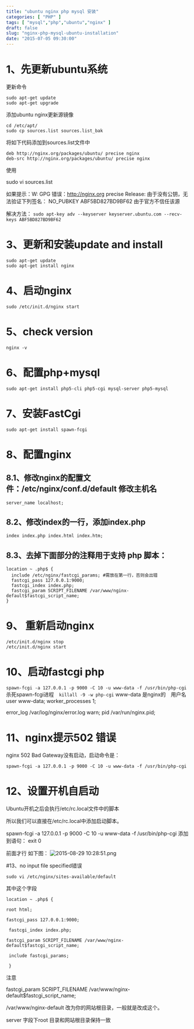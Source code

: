 ```yaml
---
title: "ubuntu nginx php mysql 安装"
categories: [ "PHP" ]
tags: [ "mysql","php","ubuntu","nginx" ]
draft: false
slug: "nginx-php-mysql-ubuntu-installation"
date: "2015-07-05 09:30:00"
---
```


# 1、先更新ubuntu系统

更新命令

    sudo apt-get update
    sudo apt-get upgrade

添加ubuntu nginx更新源镜像

    cd /etc/apt/
    sudo cp sources.list sources.list_bak

  


<!--more-->


将如下代码添加到sources.list文件中

    deb http://nginx.org/packages/ubuntu/ precise nginx 
    deb-src http://nginx.org/packages/ubuntu/ precise nginx

使用

sudo vi sources.list

如果提示：W: GPG 错误：http://nginx.org precise Release: 由于没有公钥，无法验证下列签名： NO_PUBKEY ABF5BD827BD9BF62
由于官方不信任该源

解决方法： `sudo apt-key adv --keyserver keyserver.ubuntu.com --recv-keys ABF5BD827BD9BF62`



# 3、更新和安装update and install

    sudo apt-get update 
    sudo apt-get install nginx



# 4、启动nginx

`sudo /etc/init.d/nginx start`

# 5、check version

`nginx -v`

# 6、配置php+mysql

`sudo apt-get install php5-cli php5-cgi mysql-server php5-mysql`


# 7、安装FastCgi

`sudo apt-get install spawn-fcgi`


# 8、配置nginx

## 8.1、修改nginx的配置文件：/etc/nginx/conf.d/default 修改主机名

`server_name localhost;`

## 8.2、修改index的一行，添加index.php

`index index.php index.html index.htm;`

## 8.3、去掉下面部分的注释用于支持 php 脚本：

    location ~ .php$ {     
      include /etc/nginx/fastcgi_params; #需放在第一行，否则会出错    
      fastcgi_pass 127.0.0.1:9000;    
      fastcgi_index index.php;    
      fastcgi_param SCRIPT_FILENAME /var/www/nginx-default$fastcgi_script_name; 
    }



# 9、 重新启动nginx

    /etc/init.d/nginx stop 
    /etc/init.d/nginx start



# 10、启动fastcgi php

`spawn-fcgi -a 127.0.0.1 -p 9000 -C 10 -u www-data -f /usr/bin/php-cgi`
杀死spawn-fcgi进程　`killall -9 -w php-cgi`
www-data 是nginx的　用户名　
user  www-data;
worker_processes  1;

error_log  /var/log/nginx/error.log warn;
pid        /var/run/nginx.pid;

# 11、nginx提示502 错误

nginx 502 Bad Gateway没有启动，启动命令是：

`spawn-fcgi -a 127.0.0.1 -p 9000 -C 10 -u www-data -f /usr/bin/php-cgi`


# 12、设置开机自启动

Ubuntu开机之后会执行/etc/rc.local文件中的脚本 

所以我们可以直接在/etc/rc.local中添加启动脚本。

spawn-fcgi -a 127.0.0.1 -p 9000 -C 10 -u www-data -f /usr/bin/php-cgi 添加到语句： exit 0

前面才行 如下图：
![2015-08-29 10:28:51.png][1]

#13、no input file specified错误

`sudo vi /etc/nginx/sites-available/default`

其中这个字段

    location ~ .php$ { 
    
    root html; 
    
    fastcgi_pass 127.0.0.1:9000;
    
     fastcgi_index index.php; 
    
    fastcgi_param SCRIPT_FILENAME /var/www/nginx-default$fastcgi_script_name;
    
     include fastcgi_params;
    
     }

注意

fastcgi_param SCRIPT_FILENAME /var/www/nginx-default$fastcgi_script_name;

/var/www/nginx-default 改为你的网站根目录，一般就是改成这个。 

server 字段下root 目录和网站根目录保持一致


  [1]: https://imgs.gnux.cn/usr/uploads/2015/08/4221645265.png